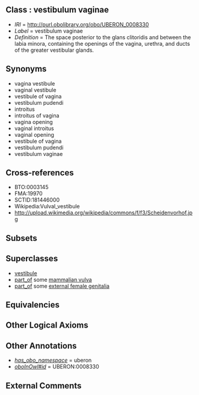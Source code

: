 
## Class : vestibulum vaginae

 * *IRI* = http://purl.obolibrary.org/obo/UBERON_0008330
 * *Label* = vestibulum vaginae
 * *Definition* = The space posterior to the glans clitoridis and between the labia minora, containing the openings of the vagina, urethra, and ducts of the greater vestibular glands.

## Synonyms

 * vagina vestibule
 * vaginal vestibule
 * vestibule of vagina
 * vestibulum pudendi
 * introitus
 * introitus of vagina
 * vagina opening
 * vaginal introitus
 * vaginal opening
 * vestibule of vagina
 * vestibulum pudendi
 * vestibulum vaginae

## Cross-references

 * BTO:0003145
 * FMA:19970
 * SCTID:181446000
 * Wikipedia:Vulval_vestibule
 * http://upload.wikimedia.org/wikipedia/commons/f/f3/Scheidenvorhof.jpg

## Subsets


## Superclasses

 * [vestibule](../../UBERON/49/UBERON_0001349.md)
 * [part_of](../../BFO/50/BFO_0000050.md) some [mammalian vulva](../../UBERON/97/UBERON_0000997.md)
 * [part_of](../../BFO/50/BFO_0000050.md) some [external female genitalia](../../UBERON/56/UBERON_0005056.md)

## Equivalencies


## Other Logical Axioms


## Other Annotations

 * *[has_obo_namespace](../../ce/oboInOwl#hasOBONamespace.md)* = uberon
 * *[oboInOwl#id](../../id/oboInOwl#id.md)* = UBERON:0008330

## External Comments


